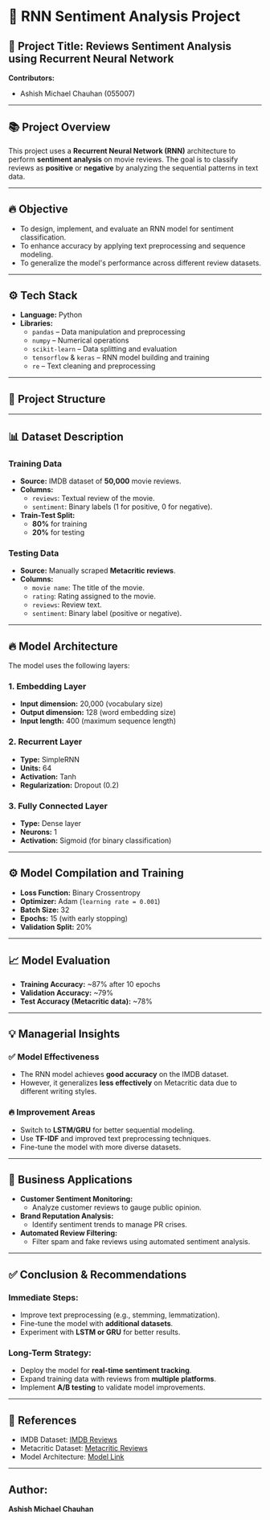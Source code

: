 # 🎯 RNN Sentiment Analysis Project

## 🚀 **Project Title:** Reviews Sentiment Analysis using Recurrent Neural Network  
**Contributors:**  
- Ashish Michael Chauhan (055007)  

---

## 📚 **Project Overview**
This project uses a **Recurrent Neural Network (RNN)** architecture to perform **sentiment analysis** on movie reviews. The goal is to classify reviews as **positive** or **negative** by analyzing the sequential patterns in text data.

---

## 🔥 **Objective**
- To design, implement, and evaluate an RNN model for sentiment classification.  
- To enhance accuracy by applying text preprocessing and sequence modeling.  
- To generalize the model's performance across different review datasets.  

---

## ⚙️ **Tech Stack**
- **Language:** Python  
- **Libraries:**  
  - `pandas` – Data manipulation and preprocessing  
  - `numpy` – Numerical operations  
  - `scikit-learn` – Data splitting and evaluation  
  - `tensorflow` & `keras` – RNN model building and training  
  - `re` – Text cleaning and preprocessing  

---

## 📂 **Project Structure**

---

## 📊 **Dataset Description**
### **Training Data**
- **Source:** IMDB dataset of **50,000** movie reviews.  
- **Columns:**
  - `reviews`: Textual review of the movie.  
  - `sentiment`: Binary labels (1 for positive, 0 for negative).  
- **Train-Test Split:**  
  - **80%** for training  
  - **20%** for testing  

### **Testing Data**
- **Source:** Manually scraped **Metacritic reviews**.  
- **Columns:**  
  - `movie name`: The title of the movie.  
  - `rating`: Rating assigned to the movie.  
  - `reviews`: Review text.  
  - `sentiment`: Binary label (positive or negative).  

---

## 🔥 **Model Architecture**
The model uses the following layers:

### **1. Embedding Layer**
- **Input dimension:** 20,000 (vocabulary size)  
- **Output dimension:** 128 (word embedding size)  
- **Input length:** 400 (maximum sequence length)  

### **2. Recurrent Layer**
- **Type:** SimpleRNN  
- **Units:** 64  
- **Activation:** Tanh  
- **Regularization:** Dropout (0.2)  

### **3. Fully Connected Layer**
- **Type:** Dense layer  
- **Neurons:** 1  
- **Activation:** Sigmoid (for binary classification)  

---

## ⚙️ **Model Compilation and Training**
- **Loss Function:** Binary Crossentropy  
- **Optimizer:** Adam (`learning rate = 0.001`)  
- **Batch Size:** 32  
- **Epochs:** 15 (with early stopping)  
- **Validation Split:** 20%  

---

## 📈 **Model Evaluation**
- **Training Accuracy:** ~87% after 10 epochs  
- **Validation Accuracy:** ~79%  
- **Test Accuracy (Metacritic data):** ~78%  

---

## 💡 **Managerial Insights**
### ✅ **Model Effectiveness**
- The RNN model achieves **good accuracy** on the IMDB dataset.  
- However, it generalizes **less effectively** on Metacritic data due to different writing styles.  

### 🔥 **Improvement Areas**
- Switch to **LSTM/GRU** for better sequential modeling.  
- Use **TF-IDF** and improved text preprocessing techniques.  
- Fine-tune the model with more diverse datasets.  

---

## 🚀 **Business Applications**
- **Customer Sentiment Monitoring:**  
    - Analyze customer reviews to gauge public opinion.  
- **Brand Reputation Analysis:**  
    - Identify sentiment trends to manage PR crises.  
- **Automated Review Filtering:**  
    - Filter spam and fake reviews using automated sentiment analysis.  

---

## ✅ **Conclusion & Recommendations**
### **Immediate Steps:**
- Improve text preprocessing (e.g., stemming, lemmatization).  
- Fine-tune the model with **additional datasets**.  
- Experiment with **LSTM or GRU** for better results.  

### **Long-Term Strategy:**
- Deploy the model for **real-time sentiment tracking**.  
- Expand training data with reviews from **multiple platforms**.  
- Implement **A/B testing** to validate model improvements.  

---

## 📌 **References**
- IMDB Dataset: [IMDB Reviews](https://drive.google.com/file/d/1oEAYu8u_gmBYBjhZpZbc7T_VxPoHPU4L/view?usp=drive_link)  
- Metacritic Dataset: [Metacritic Reviews](https://drive.google.com/file/d/1d5ee3bWi2__Cn3856bBqvEOBoF3KIsDy/view?usp=sharing)  
- Model Architecture: [Model Link](https://drive.google.com/file/d/1K_uKqEs6jGqtuP8HaDA3qk3hvMlujFqE/view?usp=sharing)  

---
## Author:
**Ashish Michael Chauhan**  
